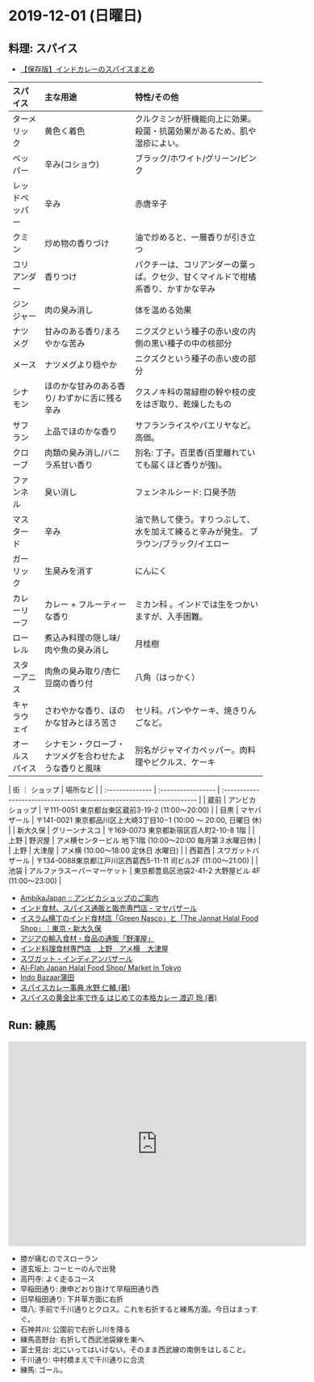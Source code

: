# 2019-12-01 (日曜日)

## 料理: スパイス

- [【保存版】インドカレーのスパイスまとめ](http://spicecurryevent.hatenablog.com/entry/2015/05/13/113000)

| スパイス         |  主な用途            | 特性/その他                                                          |
| :-------------- | :----------------- | :------------------------------------------------------------------ |
| ターメリック      | 黄色く着色           | クルクミンが肝機能向上に効果。殺菌・抗菌効果があるため、肌や湿疹によい。        |
| ペッパー         | 辛み(コショウ)        | ブラック/ホワイト/グリーン/ピンク                                        |
| レッドペッパー    | 辛み               | 赤唐辛子                                                             |
| クミン           | 炒め物の香りづけ      | 油で炒めると、一層香りが引き立つ                                         |
| コリアンダー      | 香りつけ             | パクチーは、コリアンダーの葉っぱ。クセ少、甘くマイルドで柑橘系香り、かすかな辛み |
| ジンジャー        | 肉の臭み消し         | 体を温める効果                                                        |
| ナツメグ          | 甘みのある香り/まろやかな苦み | ニクズクという種子の赤い皮の内側の黒い種子の中の核部分                |
| メース           | ナツメグより穏やか    |  ニクズクという種子の赤い皮の部分                                        |
| シナモン         | ほのかな甘みのある香り/ わずかに舌に残る辛み | クスノキ科の常緑樹の幹や枝の皮をはぎ取り、乾燥したもの     |
| サフラン         | 上品でほのかな香り    | サフランライスやパエリヤなど。高価。                                       |
| クローブ         | 肉類の臭み消し/バニラ系甘い香り | 別名: 丁子。百里香(百里離れていても届くほど香りが強)。               |
| ファンネル       | 臭い消し             | フェンネルシード: 口臭予防                                              |
| マスタード       | 辛み                | 油で熱して使う。すりつぶして、水を加えて練ると辛みが発生。 ブラウン/ブラック/イエロー |
| ガーリック       | 生臭みを消す         | にんにく                                                               |
| カレーリーフ      | カレー + フルーティーな香り | ミカン科 。インドでは生をつかいますが、入手困難。                        |
| ローレル         | 煮込み料理の隠し味/肉や魚の臭み消し | 月桂樹                                                     |
| スターアニス      | 肉魚の臭み取り/杏仁豆腐の香り付 | 八角（はっかく）                                                |
| キャラウェイ      | さわやかな香り、ほのかな甘みとほろ苦さ | セリ科。パンやケーキ、焼きりんごなど。                        |
| オールスパイス    | シナモン・クローブ・ナツメグを合わせたような香りと風味 | 別名がジャマイカペッパー。肉料理やピクルス、ケーキ  |

| 街              ｜ ショップ            | 場所など                                                                |
| :-------------- | :----------------- | :--------------------------------------------------------------------- |
| 蔵前             | アンビカショップ     |  〒111-0051 東京都台東区蔵前3-19-2 (11:00～20:00)                         |
| 目黒             | マヤバザール        | 〒141-0021 東京都品川区上大崎3丁目10−1 (10:00 ～ 20:00, 日曜日 休)           |
| 新大久保          | グリーンナスコ      | 〒169-0073 東京都新宿区百人町2-10-8 1階                                    |
| 上野             | 野沢屋             | アメ横センタービル 地下1階  (10:00～20:00 毎月第３水曜日休)                    |
| 上野             | 大津屋             | アメ横  (10:00～18:00 定休日 水曜日)                    |
| 西葛西            | スワガットバザール  | 〒134-0088東京都江戸川区西葛西5-11-11 司ビル2F (11:00～21:00)               |
| 池袋             | アルファラスーパーマーケット | 東京都豊島区池袋2-41-2 大野屋ビル 4F (11:00～23:00)                 |

- [AmbikaJapan :: アンビカショップのご案内](https://www.ambikajapan.com/jp/ambikashop.aspx)
- [インド食材、スパイス通販と販売専門店 - マヤバザール](https://www.mayabazaar.net/?lang=jpn)
- [イスラム横丁のインド食材店「Green Nasco」と「The Jannat Halal Food Shop」｜東京・新大久保](https://around-india.com/shop-greennasco-tokyo/)
- [アジアの輸入食材・食品の通販「野澤屋」](https://nozawaya.com/shop/)
- [インド料理食材専門店　上野　アメ横　大津屋](http://www.ohtsuya.com/e-commex/cgi-bin/ex_index.cgi)
- [スワガット・インディアンバザール](http://sawagatbazzar.web.fc2.com/)
- [Al-Flah Japan Halal Food Shop/ Market in Tokyo](http://www.al-flah.com/index.php?lang=jp)
- [Indo Bazaar蒲田](https://indobazaar.com/)
- [スパイスカレー事典 水野 仁輔 (著)](https://www.amazon.co.jp/exec/obidos/ASIN/4756247792/curryperforme-22/)
- [スパイスの黄金比率で作る はじめての本格カレー 渡辺 玲 (著)](https://www.amazon.co.jp/exec/obidos/ASIN/4816354700/)

## Run: 練馬

<iframe height='405' width='590' frameborder='0' allowtransparency='true' scrolling='no' src='https://www.strava.com/activities/2903080959/embed/0c663c36f366907986936e3833f2c5fba2fdb885'></iframe>

- 膝が痛むのでスローラン
- 道玄坂上: コーヒーのんで出発
- 高円寺: よく走るコース
- 早稲田通り: 庚申どおり抜けて早稲田通り西
- 旧早稲田通り: 下井草方面に右折 
- 環八: 手前で千川通りとクロス。これを右折すると練馬方面。今日はまっすぐ。
- 石神井川: 公園前で右折し川を降る
- 練馬高野台: 右折して西武池袋線を東へ
- 富士見台: 北にいってはいけない。そのまま西武線の南側をはしること。
- 千川通り: 中村橋まえで千川通りに合流
- 練馬: ゴール。